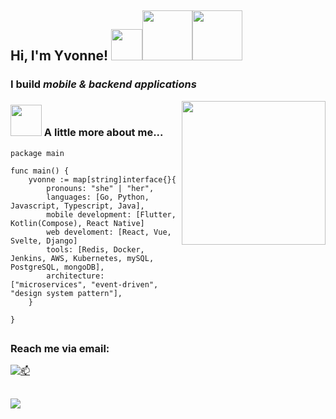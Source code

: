 <h2> Hi, I'm Yvonne! <img src="https://media.giphy.com/media/mGcNjsfWAjY5AEZNw6/giphy.gif" width="50"><img src="https://media1.giphy.com/media/v1.Y2lkPTc5MGI3NjExNWw2dDY3OTFqdThiZzYxeWlhaDB6Z2ZhdGFjcDYzM3B1OWg1N3Z2ZCZlcD12MV9pbnRlcm5hbF9naWZfYnlfaWQmY3Q9Zw/nPOh8b4Yk9D1K/giphy.gif" width="80"><img src="https://media0.giphy.com/media/v1.Y2lkPTc5MGI3NjExMDJvaHA0Znk3cXdqMDBzc2l4Yjdhc3kzZHdkaWFiMHZ1MjJsaDR1byZlcD12MV9pbnRlcm5hbF9naWZfYnlfaWQmY3Q9Zw/l0ExjIbATCCLVAA5G/giphy.gif" width="80"></h2>
<h3>I build <em>mobile & backend applications</em></h3>

<img align='right' src="https://media.giphy.com/media/ieyl9zmCjO4b4t6qoY/giphy.gif" width="230">

### <img src="https://media.giphy.com/media/VgCDAzcKvsR6OM0uWg/giphy.gif" width="50"> A little more about me... 
```golang
package main

func main() {
    yvonne := map[string]interface{}{
        pronouns: "she" | "her",
        languages: [Go, Python, Javascript, Typescript, Java],
        mobile development: [Flutter, Kotlin(Compose), React Native]
        web develoment: [React, Vue, Svelte, Django]
        tools: [Redis, Docker, Jenkins, AWS, Kubernetes, mySQL, PostgreSQL, mongoDB],
        architecture: ["microservices", "event-driven", "design system pattern"],
    }

}
```

##
### Reach me via email:
[![📫](https://img.shields.io/badge/Gmail-D14836?style=for-the-badge&logo=gmail&logoColor=white)](mailto:charawey@gmail.com)


##
[![](https://visitcount.itsvg.in/api?id=Charawey-X&icon=0&color=0)](https://visitcount.itsvg.in)
